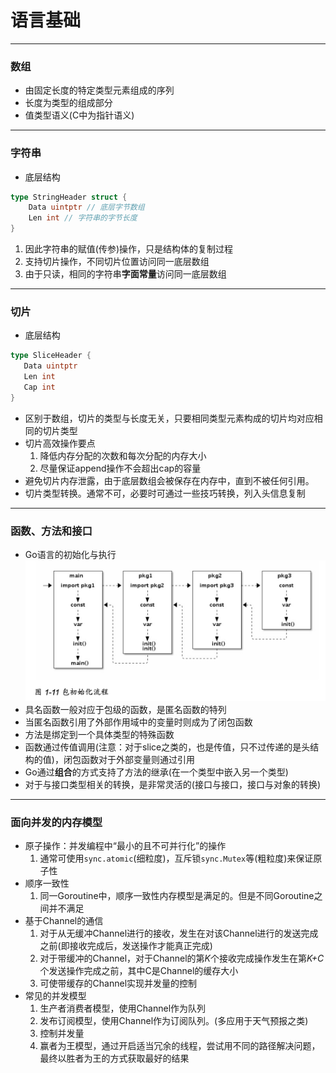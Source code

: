 # 语言基础

---
### 数组
- 由固定长度的特定类型元素组成的序列
- 长度为类型的组成部分
- 值类型语义(C中为指针语义)
---
### 字符串
- 底层结构
```go
type StringHeader struct {
	Data uintptr // 底层字节数组
	Len int // 字符串的字节长度
}
```
  1. 因此字符串的赋值(传参)操作，只是结构体的复制过程
  2. 支持切片操作，不同切片位置访问同一底层数组
  3. 由于只读，相同的字符串**字面常量**访问同一底层数组
  
 ---
 ### 切片
 - 底层结构
 ```go
type SliceHeader {
	Data uintptr
	Len int
	Cap int
}
```
- 区别于数组，切片的类型与长度无关，只要相同类型元素构成的切片均对应相同的切片类型
- 切片高效操作要点
  1. 降低内存分配的次数和每次分配的内存大小
  2. 尽量保证append操作不会超出cap的容量
- 避免切片内存泄露，由于底层数组会被保存在内存中，直到不被任何引用。
- 切片类型转换。通常不可，必要时可通过一些技巧转换，列入头信息复制
---

### 函数、方法和接口

- Go语言的初始化与执行
![xx](https://raw.githubusercontent.com/erenming/advance-go/master/images/WX20190909-142049@2x.png)
- 具名函数一般对应于包级的函数，是匿名函数的特列
- 当匿名函数引用了外部作用域中的变量时则成为了闭包函数
- 方法是绑定到一个具体类型的特殊函数
- 函数通过传值调用(注意：对于slice之类的，也是传值，只不过传递的是头结构的值)，闭包函数对于外部变量则通过引用
- Go通过**组合**的方式支持了方法的继承(在一个类型中嵌入另一个类型)
- 对于与接口类型相关的转换，是非常灵活的(接口与接口，接口与对象的转换)
---

### 面向并发的内存模型

- 原子操作：并发编程中“最小的且不可并行化”的操作
  1. 通常可使用`sync.atomic`(细粒度)，互斥锁`sync.Mutex`等(粗粒度)来保证原子性
- 顺序一致性
  1. 同一Goroutine中，顺序一致性内存模型是满足的。但是不同Goroutine之间并不满足
- 基于Channel的通信
  1. 对于从无缓冲Channel进行的接收，发生在对该Channel进行的发送完成之前(即接收完成后，发送操作才能真正完成)
  2. 对于带缓冲的Channel，对于Channel的第*K*个接收完成操作发生在第*K+C*个发送操作完成之前，其中C是Channel的缓存大小
  3. 可使带缓存的Channel实现并发量的控制
- 常见的并发模型
  1. 生产者消费者模型，使用Channel作为队列
  2. 发布订阅模型，使用Channel作为订阅队列。(多应用于天气预报之类)
  3. 控制并发量
  4. 赢者为王模型，通过开启适当冗余的线程，尝试用不同的路径解决问题，最终以胜者为王的方式获取最好的结果
  
